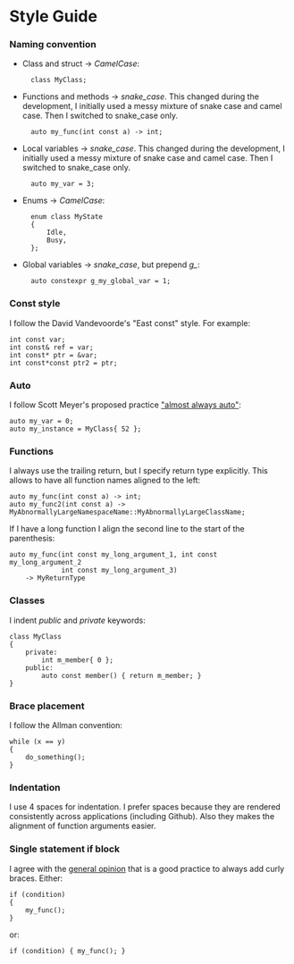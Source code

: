 Style Guide
=====

### Naming convention 
* Class and struct -> *CamelCase*:

        class MyClass;

* Functions and methods -> *snake_case*. This changed during the development, I initially used a messy mixture of snake case and camel case. Then I switched to snake_case only.

        auto my_func(int const a) -> int;

* Local variables -> *snake_case*. This changed during the development, I initially used a messy mixture of snake case and camel case. Then I switched to snake_case only.

        auto my_var = 3;

* Enums -> *CamelCase*:

        enum class MyState
        {
            Idle,
            Busy,
        };

* Global variables -> *snake_case*, but prepend *g_*:

        auto constexpr g_my_global_var = 1;

### Const style
I follow the David Vandevoorde's "East const" style. For example:

    int const var;
    int const& ref = var;
    int const* ptr = &var;
    int const*const ptr2 = ptr;

### Auto
I follow Scott Meyer's proposed practice ["almost always auto"](https://herbsutter.com/2013/08/12/gotw-94-solution-aaa-style-almost-always-auto/):

    auto my_var = 0;
    auto my_instance = MyClass{ 52 };

### Functions
I always use the trailing return, but I specify return type explicitly. This allows to have all function names aligned to the left:

    auto my_func(int const a) -> int;
    auto my_func2(int const a) -> MyAbnormallyLargeNamespaceName::MyAbnormallyLargeClassName;

If I have a long function I align the second line to the start of the parenthesis:

    auto my_func(int const my_long_argument_1, int const my_long_argument_2
                 int const my_long_argument_3)
        -> MyReturnType

### Classes
I indent *public* and *private* keywords:

    class MyClass
    {
        private:
            int m_member{ 0 };
        public:
            auto const member() { return m_member; }
    }

### Brace placement
I follow the Allman convention:

    while (x == y)
    {
        do_something();
    }

### Indentation
I use 4 spaces for indentation. I prefer spaces because they are rendered consistently across applications (including Github).
Also they makes the alignment of function arguments easier.

### Single statement if block
I agree with the [general opinion](https://softwareengineering.stackexchange.com/questions/16528/single-statement-if-block-braces-or-no) that is a good practice to always add curly braces. Either:

    if (condition)
    {
        my_func();
    }

or:

    if (condition) { my_func(); }